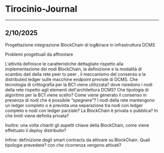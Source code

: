 # Tirocinio-Journal

---
2/10/2025
---
Progettazione integrazione BlockChain di log&trace in infrastruttura DCMS 

Problemi progettuali da affrontare

L’attività definisce le caratteristiche dettagliate rispetto alla implementazione dei nodi BlockChain, la definizione e la modalità di scambio dati della rete peer to peer , il meccanismo del consenso e la distributed ledger sulle macchine endpoint previste di DCMS. Che tecnologia di crittografia per la BC1 viene utilizzata? dove risiedono i nodi della rete rispetto agli elementi dell'architettura DCMS? Che tipologia di algoritmo per la BC1 viene scelto? Come viene generato il consenso in presenza di nodi che è possibile “spegnere”? I nodi della rete mantengono un ledger completo o è prevista una separazione tra nodi con ledger completo e nodi con ledger parziale? La BlockChain è privata o pubblica? In che limiti viene definita privata?

Inoltre: una volta chiariti gli aspetti chiave della BlockChain, come viene effettuato il deploy distribuito?

Infine: definizione degli smart contracts da attivare su BlockChain. Quali tipologie prevedere? con che ricorrenza vengono attivati?
